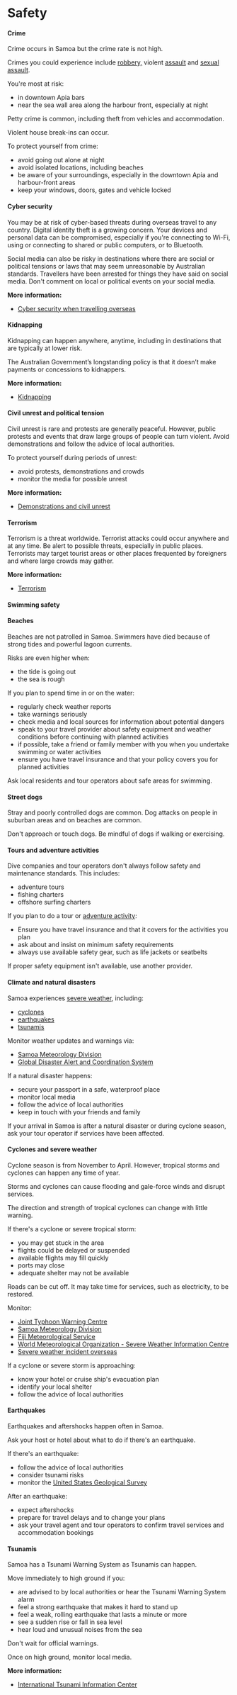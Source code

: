 # Safety

#### Crime

Crime occurs in Samoa but the crime rate is not high.

Crimes you could experience include [robbery,](/node/344) violent [assault](/node/354) and [sexual assault](/node/355).

You're most at risk:

* in downtown Apia bars
* near the sea wall area along the harbour front, especially at night

Petty crime is common, including theft from vehicles and accommodation.

Violent house break-ins can occur.

To protect yourself from crime:

* avoid going out alone at night
* avoid isolated locations, including beaches
* be aware of your surroundings, especially in the downtown Apia and harbour-front areas
* keep your windows, doors, gates and vehicle locked

#### Cyber security

You may be at risk of cyber-based threats during overseas travel to any country. Digital identity theft is a growing concern. Your devices and personal data can be compromised, especially if you're connecting to Wi-Fi, using or connecting to shared or public computers, or to Bluetooth.

Social media can also be risky in destinations where there are social or political tensions or laws that may seem unreasonable by Australian standards. Travellers have been arrested for things they have said on social media. Don't comment on local or political events on your social media.

**More information:**

* [Cyber security when travelling overseas](https://www.smartraveller.gov.au/before-you-go/staying-safe/cyber-security)

#### Kidnapping

Kidnapping can happen anywhere, anytime, including in destinations that are typically at lower risk.

The Australian Government’s longstanding policy is that it doesn’t make payments or concessions to kidnappers.

**More information:**

* [Kidnapping](https://www.smartraveller.gov.au/before-you-go/safety/kidnapping)

#### Civil unrest and political tension

Civil unrest is rare and protests are generally peaceful. However, public protests and events that draw large groups of people can turn violent. Avoid demonstrations and follow the advice of local authorities.

To protect yourself during periods of unrest:

* avoid protests, demonstrations and crowds
* monitor the media for possible unrest

**More information:**

* [Demonstrations and civil unrest](/node/343)

#### Terrorism

Terrorism is a threat worldwide. Terrorist attacks could occur anywhere and at any time. Be alert to possible threats, especially in public places. Terrorists may target tourist areas or other places frequented by foreigners and where large crowds may gather.

**More information:**

* [Terrorism](/node/342)

#### Swimming safety

#### Beaches

Beaches are not patrolled in Samoa. Swimmers have died because of strong tides and powerful lagoon currents.

Risks are even higher when:

* the tide is going out
* the sea is rough

If you plan to spend time in or on the water:

* regularly check weather reports
* take warnings seriously
* check media and local sources for information about potential dangers
* speak to your travel provider about safety equipment and weather conditions before continuing with planned activities
* if possible, take a friend or family member with you when you undertake swimming or water activities
* ensure you have travel insurance and that your policy covers you for planned activities

Ask local residents and tour operators about safe areas for swimming.

#### Street dogs

Stray and poorly controlled dogs are common. Dog attacks on people in suburban areas and on beaches are common.

Don't approach or touch dogs. Be mindful of dogs if walking or exercising.

#### Tours and adventure activities

Dive companies and tour operators don't always follow safety and maintenance standards. This includes:

* adventure tours
* fishing charters
* offshore surfing charters

If you plan to do a tour or [adventure activity](/node/356):

* Ensure you have travel insurance and that it covers for the activities you plan
* ask about and insist on minimum safety requirements
* always use available safety gear, such as life jackets or seatbelts

If proper safety equipment isn't available, use another provider.

#### Climate and natural disasters

Samoa experiences [severe weather](/node/347), including:

* [cyclones](/node/346)
* [earthquakes](/node/345)
* [tsunamis](/node/346)

Monitor weather updates and warnings via:

* [Samoa Meteorology Division](http://www.samet.gov.ws/)
* [Global Disaster Alert and Coordination System](http://gdacs.org/)

If a natural disaster happens:

* secure your passport in a safe, waterproof place
* monitor local media
* follow the advice of local authorities
* keep in touch with your friends and family

If your arrival in Samoa is after a natural disaster or during cyclone season, ask your tour operator if services have been affected.

#### Cyclones and severe weather

Cyclone season is from November to April. However, tropical storms and cyclones can happen any time of year.

Storms and cyclones can cause flooding and gale-force winds and disrupt services.

The direction and strength of tropical cyclones can change with little warning.

If there's a cyclone or severe tropical storm:

* you may get stuck in the area
* flights could be delayed or suspended
* available flights may fill quickly
* ports may close
* adequate shelter may not be available

Roads can be cut off. It may take time for services, such as electricity, to be restored.

Monitor:

* [Joint Typhoon Warning Centre](https://www.metoc.navy.mil/jtwc/jtwc.html)
* [Samoa Meteorology Division](http://www.samet.gov.ws/)
* [Fiji Meteorological Service](http://www.met.gov.fj/)
* [World Meteorological Organization - Severe Weather Information Centre](http://severe.worldweather.org/)
* [Severe weather incident overseas](https://www.smartraveller.gov.au/while-youre-away/crisis-or-emergency/severe-weather-incident)

If a cyclone or severe storm is approaching:

* know your hotel or cruise ship's evacuation plan
* identify your local shelter
* follow the advice of local authorities

#### Earthquakes

Earthquakes and aftershocks happen often in Samoa.

Ask your host or hotel about what to do if there's an earthquake.

If there's an earthquake:

* follow the advice of local authorities
* consider tsunami risks
* monitor the [United States Geological Survey](https://earthquake.usgs.gov/earthquakes/)

After an earthquake:

* expect aftershocks
* prepare for travel delays and to change your plans
* ask your travel agent and tour operators to confirm travel services and accommodation bookings

#### Tsunamis

Samoa has a Tsunami Warning System as Tsunamis can happen.

Move immediately to high ground if you:

* are advised to by local authorities or hear the Tsunami Warning System alarm
* feel a strong earthquake that makes it hard to stand up
* feel a weak, rolling earthquake that lasts a minute or more
* see a sudden rise or fall in sea level
* hear loud and unusual noises from the sea

Don't wait for official warnings.

Once on high ground, monitor local media.

**More information:**

* [International Tsunami Information Center](http://itic.ioc-unesco.org/index.php?option=com_content&view=category&id=1437&Itemid=1437)